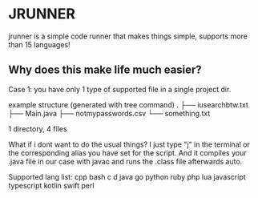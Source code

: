 # JRUNNER
jrunner is a simple code runner that makes things simple, supports more than 15 languages!

## Why does this make life much easier?
Case 1: you have only 1 type of supported file in a single project dir.

example structure (generated with tree command)
.
├── iusearchbtw.txt
├── Main.java
├── notmypasswords.csv
└── something.txt

1 directory, 4 files

What if i dont want to do the usual things?
I just type "j" in the terminal or the corresponding alias you have set for the script.
And it compiles your .java file in our case with javac and runs the .class file afterwards auto.





Supported lang list:
cpp
bash
c
d
java
go
python
ruby
php
lua
javascript
typescript
kotlin
swift
perl



